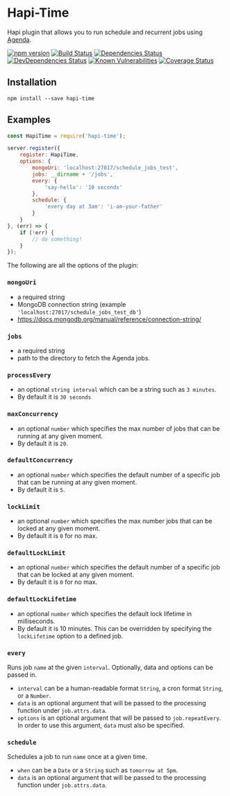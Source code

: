 # Hapi-Time
Hapi plugin that allows you to run schedule and recurrent jobs using [Agenda](https://github.com/rschmukler/agenda).

[![npm version](https://badge.fury.io/js/hapi-time.svg)](http://badge.fury.io/js/hapi-time)
[![Build Status](https://secure.travis-ci.org/angelstoone/hapi-time.svg)](http://travis-ci.org/angelstoone/hapi-time)
[![Dependencies Status](https://david-dm.org/angelstoone/hapi-time.svg)](https://david-dm.org/angelstoone/hapi-time)
[![DevDependencies Status](https://david-dm.org/angelstoone/hapi-time/dev-status.svg)](https://david-dm.org/angelstoone/hapi-time#info=devDependencies)
[![Known Vulnerabilities](https://snyk.io/test/npm/hapi-time/badge.svg)](https://snyk.io/test/npm/hapi-time)
[![Coverage Status](https://coveralls.io/repos/github/angelstoone/hapi-time/badge.svg)](https://coveralls.io/github/angelstoone/hapi-time?branch=master)

## Installation
```
npm install --save hapi-time
```

## Examples
```javascript
const HapiTime = require('hapi-time');

server.register({
    register: HapiTime,
    options: {
        mongoUri: 'localhost:27017/schedule_jobs_test',
        jobs: __dirname + '/jobs',
        every: {
            'say-hello': '10 seconds'
        },
        schedule: {
            'every day at 3am': 'i-am-your-father'
        }
    }
}, (err) => {
    if (!err) {
        // do something!
    }
});
```

The following are all the options of the plugin:

### `mongoUri`

- a required string
- MongoDB connection string (example `'localhost:27017/schedule_jobs_test_db'`)
- https://docs.mongodb.org/manual/reference/connection-string/

### `jobs`
- a required string
- path to the directory to fetch the Agenda jobs.
### `processEvery`
- an optional `string interval` which can be a string such as `3 minutes`.
- By default it is `30 seconds`
### `maxConcurrency`
- an optional `number` which specifies the max number of jobs that can be running at any given moment.
- By default it is `20`.
### `defaultConcurrency`
- an optional `number` which specifies the default number of a specific job that can be running at any given moment.
- By default it is `5`.
### `lockLimit`
- an optional `number` which specifies the max number jobs that can be locked at any given moment.
- By default it is `0` for no max.
### `defaultLockLimit`
- an optional `number` which specifies the default number of a specific job that can be locked at any given moment.
- By default it is `0` for no max.
### `defaultLockLifetime`
- an optional `number` which specifies the default lock lifetime in milliseconds.
- By default it is 10 minutes. This can be overridden by specifying the `lockLifetime` option to a defined job.
### `every`
Runs job `name` at the given `interval`. Optionally, data and options can be passed in.
- `interval` can be a human-readable format `String`, a cron format `String`, or a `Number`.
- `data` is an optional argument that will be passed to the processing function under `job.attrs.data`.
- `options` is an optional argument that will be passed to `job.repeatEvery`. In order to use this argument, `data` must also be specified.
### `schedule`
Schedules a job to run `name` once at a given time.
- `when` can be a `Date` or a `String` such as `tomorrow at 5pm`.
- `data` is an optional argument that will be passed to the processing function under `job.attrs.data`.
